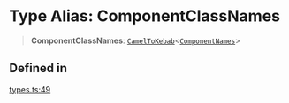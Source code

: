 # Type Alias: ComponentClassNames

> **ComponentClassNames**: [`CamelToKebab`](CamelToKebab.md)\<[`ComponentNames`](ComponentNames.md)\>

## Defined in

[types.ts:49](https://github.com/cluk3/react-select/blob/ed039925bb007c645df3b023879a7c98ae8eeccd/packages/react-select/src/types.ts#L49)
